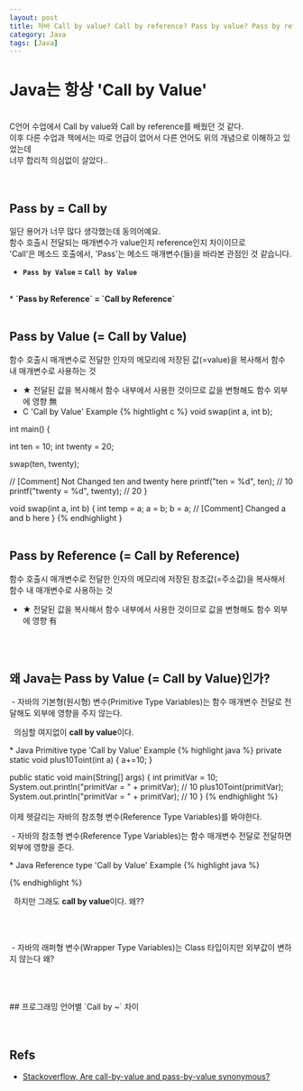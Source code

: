 ```yaml
---
layout: post
title: 자바 Call by value? Call by reference? Pass by value? Pass by reference?
category: Java
tags: [Java]
---
```


# Java는 항상 'Call by Value'
<br/>
C언어 수업에서 Call by value와 Call by reference를 배웠던 것 같다.<br>
이후 다른 수업과 책에서는 따로 언급이 없어서 다른 언어도 위의 개념으로 이해하고 있었는데<br>
너무 합리적 의심없이 살았다..<br>
<br/><br/>

## Pass by = Call by
일단 용어가 너무 많다 생각했는데 동의어예요.<br/>
함수 호출시 전달되는 매개변수가 value인지 reference인지 차이이므로<br/>
'Call'은 메소드 호출에서, 'Pass'는 메소드 매개변수(들)을 바라본 관점인 것 같습니다.<br/>
* <strong>`Pass by Value` = `Call by Value`</strong>
<br/>
* <strong>`Pass by Reference` = `Call by Reference`</strong>
<br/>
<br/>

## Pass by Value (= Call by Value)
함수 호출시 매개변수로 전달한 인자의 메모리에 저장된 값(=value)을 복사해서 함수 내 매개변수로 사용하는 것<br>
* ★ 전달된 값을 복사해서 함수 내부에서 사용한 것이므로 값을 변형해도 함수 외부에 영향 無
* C 'Call by Value' Example
{% hightlight c %}
void swap(int a, int b);

int main() {

   int ten = 10;
   int twenty = 20;

   swap(ten, twenty);

   // [Comment] Not Changed ten and twenty here 
   printf("ten = %d", ten); // 10
   printf("twenty = %d", twenty); // 20
}

void swap(int a, int b) {
 int temp = a;
 a = b;
 b = a;
 // [Comment] Changed a and b here 
}
{% endhighlight }
<br/>
<br/>

## Pass by Reference (= Call by Reference)
함수 호출시 매개변수로 전달한 인자의 메모리에 저장된 참조값(=주소값)을 복사해서 함수 내 매개변수로 사용하는 것<br>
* ★ 전달된 값을 복사해서 함수 내부에서 사용한 것이므로 값을 변형해도 함수 외부에 영향 有

<br/>
<br/>

## 왜 Java는 Pass by Value (= Call by Value)인가?
<p>&nbsp;- 자바의 기본형(원시형) 변수(Primitive Type Variables)는 함수 매개변수 전달로 전달해도 외부에 영향을 주지 않는다.</p>
<p>&nbsp;&nbsp;의심할 여지없이 <strong>call by value</strong>이다.</p>
* Java Primitive type 'Call by Value' Example
 {% highlight java %}
 private static void plus10Toint(int a) {
    a+=10;
 }
 
 public static void main(String[] args) {
     int primitVar = 10;
     System.out.println("primitVar = " + primitVar); // 10
     plus10Toint(primitVar);
     System.out.println("primitVar = " + primitVar); // 10
 }
 {% endhighlight %}
<br/>
<br/>
이제 헷갈리는 자바의 참조형 변수(Reference Type Variables)를 봐야한다.<br/>
<p>&nbsp;- 자바의 참조형 변수(Reference Type Variables)는 함수 매개변수 전달로 전달하면 외부에 영향을 준다.</p>
* Java Reference type 'Call by Value' Example
 {% highlight java %}
 
 {% endhighlight %}
<p>&nbsp;&nbsp;하지만 그래도 <strong>call by value</strong>이다. 왜??</p>


<br/>
<br/>
<p>&nbsp;- 자바의 래퍼형 변수(Wrapper Type Variables)는 Class 타입이지만 외부값이 변하지 않는다 왜?</p>
<br/>
<br/>
<br/>
## 프로그래밍 언어별 `Call by ~` 차이



<br/>
<br/>
<br/>

## Refs

* [Stackoverflow, Are call-by-value and pass-by-value synonymous?](https://stackoverflow.com/a/4987266)

